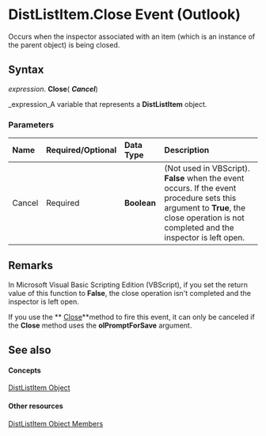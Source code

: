 
# DistListItem.Close Event (Outlook)

Occurs when the inspector associated with an item (which is an instance of the parent object) is being closed.


## Syntax

 _expression_. **Close**( **_Cancel_**)

 _expression_A variable that represents a  **DistListItem** object.


### Parameters



|**Name**|**Required/Optional**|**Data Type**|**Description**|
|:-----|:-----|:-----|:-----|
|Cancel|Required| **Boolean**|(Not used in VBScript).  **False** when the event occurs. If the event procedure sets this argument to **True**, the close operation is not completed and the inspector is left open.|

## Remarks

In Microsoft Visual Basic Scripting Edition (VBScript), if you set the return value of this function to  **False**, the close operation isn't completed and the inspector is left open.

If you use the  ** [Close](6e56d716-ec8b-4a4c-1b1a-061f659f5c08.md)**method to fire this event, it can only be canceled if the  **Close** method uses the **olPromptForSave** argument.


## See also


#### Concepts


 [DistListItem Object](027c3986-abff-d9b1-ecc2-26d60805e952.md)
#### Other resources


 [DistListItem Object Members](3ba4af84-ce84-61d9-1bc9-fab41bf6f125.md)
